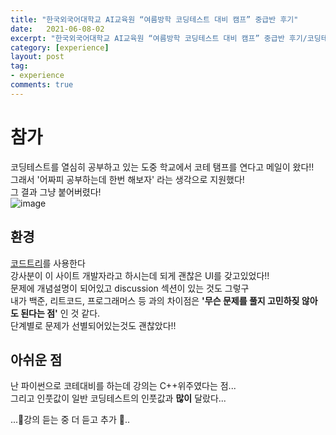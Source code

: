 ```yaml
---
title: "한국외국어대학교 AI교육원 “여름방학 코딩테스트 대비 캠프” 중급반 후기"
date:   2021-06-08-02
excerpt: "한국외국어대학교 AI교육원 “여름방학 코딩테스트 대비 캠프” 중급반 후기/코딩테스트 대비 프로그램 CODETREE 후기"
category: [experience]
layout: post
tag:
- experience
comments: true
--- 
```


# 참가 
코딩테스트를 열심히 공부하고 있는 도중 학교에서 코테 탬프를 연다고 메일이 왔다!!   
그래서 '어짜피 공부하는데 한번 해보자' 라는 생각으로 지원했다!   
그 결과 그냥 붙어버렸다!   
![image](https://user-images.githubusercontent.com/76824611/127944921-5ed708bd-908c-4d12-a126-4abdadfa8da4.png)

## 환경  
[코드트리]( https://www.codetree.ai/ )를 사용한다    
강사분이 이 사이트 개발자라고 하시는데 되게 괜찮은 UI를 갖고있었다!!  
문제에 개념설명이 되어있고 discussion 섹션이 있는 것도 그렇구    
내가 백준, 리트코드, 프로그래머스 등 과의 차이점은 **'무슨 문제를 풀지 고민하짖 않아도 된다는 점'** 인 것 같다.      
단계별로 문제가 선별되어있는것도 괜찮았다!!    


## 아쉬운 점
난 파이썬으로 코테대비를 하는데 강의는 C++위주였다는 점...     
그리고 인풋값이 일반 코딩테스트의 인풋값과 **많이** 달랐다... 

...🚧강의 듣는 중  더 듣고 추가 🚧..
